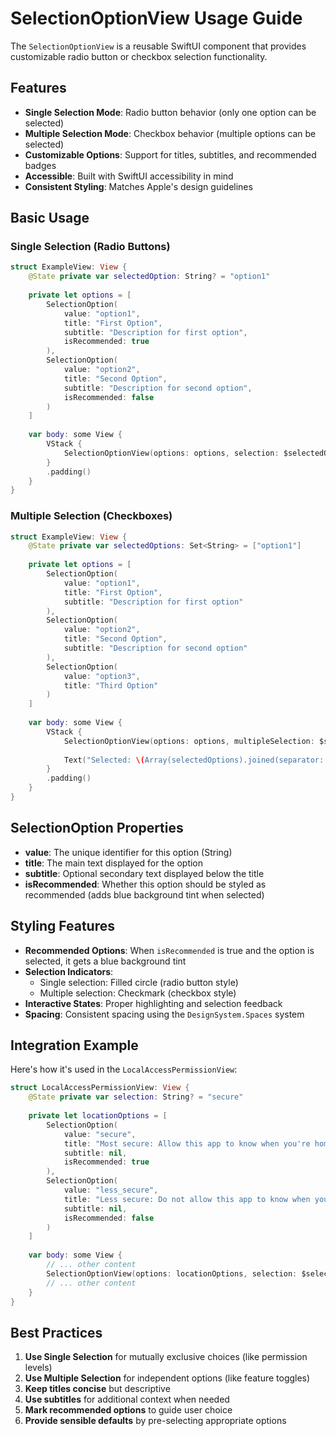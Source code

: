 # SelectionOptionView Usage Guide

The `SelectionOptionView` is a reusable SwiftUI component that provides customizable radio button or checkbox selection functionality.

## Features

- **Single Selection Mode**: Radio button behavior (only one option can be selected)
- **Multiple Selection Mode**: Checkbox behavior (multiple options can be selected)
- **Customizable Options**: Support for titles, subtitles, and recommended badges
- **Accessible**: Built with SwiftUI accessibility in mind
- **Consistent Styling**: Matches Apple's design guidelines

## Basic Usage

### Single Selection (Radio Buttons)

```swift
struct ExampleView: View {
    @State private var selectedOption: String? = "option1"
    
    private let options = [
        SelectionOption(
            value: "option1",
            title: "First Option",
            subtitle: "Description for first option",
            isRecommended: true
        ),
        SelectionOption(
            value: "option2",
            title: "Second Option",
            subtitle: "Description for second option",
            isRecommended: false
        )
    ]
    
    var body: some View {
        VStack {
            SelectionOptionView(options: options, selection: $selectedOption)
        }
        .padding()
    }
}
```

### Multiple Selection (Checkboxes)

```swift
struct ExampleView: View {
    @State private var selectedOptions: Set<String> = ["option1"]
    
    private let options = [
        SelectionOption(
            value: "option1",
            title: "First Option",
            subtitle: "Description for first option"
        ),
        SelectionOption(
            value: "option2", 
            title: "Second Option",
            subtitle: "Description for second option"
        ),
        SelectionOption(
            value: "option3",
            title: "Third Option"
        )
    ]
    
    var body: some View {
        VStack {
            SelectionOptionView(options: options, multipleSelection: $selectedOptions)
            
            Text("Selected: \(Array(selectedOptions).joined(separator: ", "))")
        }
        .padding()
    }
}
```

## SelectionOption Properties

- **value**: The unique identifier for this option (String)
- **title**: The main text displayed for the option
- **subtitle**: Optional secondary text displayed below the title
- **isRecommended**: Whether this option should be styled as recommended (adds blue background tint when selected)

## Styling Features

- **Recommended Options**: When `isRecommended` is true and the option is selected, it gets a blue background tint
- **Selection Indicators**: 
  - Single selection: Filled circle (radio button style)
  - Multiple selection: Checkmark (checkbox style)
- **Interactive States**: Proper highlighting and selection feedback
- **Spacing**: Consistent spacing using the `DesignSystem.Spaces` system

## Integration Example

Here's how it's used in the `LocalAccessPermissionView`:

```swift
struct LocalAccessPermissionView: View {
    @State private var selection: String? = "secure"
    
    private let locationOptions = [
        SelectionOption(
            value: "secure",
            title: "Most secure: Allow this app to know when you're home",
            subtitle: nil,
            isRecommended: true
        ),
        SelectionOption(
            value: "less_secure",
            title: "Less secure: Do not allow this app to know when you're home",
            subtitle: nil,
            isRecommended: false
        )
    ]
    
    var body: some View {
        // ... other content
        SelectionOptionView(options: locationOptions, selection: $selection)
        // ... other content
    }
}
```

## Best Practices

1. **Use Single Selection** for mutually exclusive choices (like permission levels)
2. **Use Multiple Selection** for independent options (like feature toggles)
3. **Keep titles concise** but descriptive
4. **Use subtitles** for additional context when needed
5. **Mark recommended options** to guide user choice
6. **Provide sensible defaults** by pre-selecting appropriate options